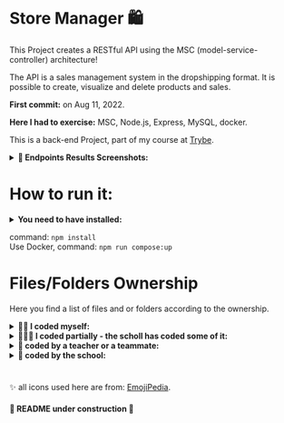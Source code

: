 # Store Manager 🛍️

This Project creates a RESTful API using the MSC (model-service-controller) architecture!

The API is a sales management system in the dropshipping format. It is possible to create, visualize and delete products and sales.

<strong>First commit:</strong> on Aug 11, 2022.

<strong>Here I had to exercise:</strong> MSC, Node.js, Express, MySQL, docker.

This is a back-end Project, part of my course at [Trybe](https://www.betrybe.com/).


<details>
 <summary><strong>📸 Endpoints Results Screenshots:</strong></summary><br />

GET /products </br>
<img src="assets/get-products.png" alt="GET /products" width="700"/>

POST /products </br>
<img src="assets/post-products.png" alt="POST /products" width="700"/>

DELETE /products/:id </br>
<img src="assets/delet-products-id.png" alt="DELETE /products/:id" width="700"/>

GET /sales </br>
<img src="assets/get-sales.png" alt="GET /sales" width="700"/>

POST /sales  </br>
<img src="assets/post-sales.png" alt="POST /sales" width="700"/>

GET /sales/:id </br>
<img src="assets/get-sales-id.png" alt="GET /sales/:id" width="700"/>

 </details>


# How to run it:

<details>
 <summary><strong> You need to have installed:</strong></summary><br />
 - Unix based Operational System <br />
 - node version >= 16.14.0 LTS <br />
 - Docker <br />
 - Docker-compose version >= 1.29.2 <br />
</details>
 

command: `npm install` <br />
Use Docker, command: `npm run compose:up`

# Files/Folders Ownership

Here you find a list of files and or folders according to the ownership.

<details>
 <summary><strong>🙋‍♀️ I coded myself:</strong></summary><br />
   
  ```markdown  
  app/
    backend/
      src/ 
        controllers/
        database/
          migrations/ (except 99999999999999-create-z.js)
          Models/ (except ExampleModel.ts & index.ts)
        helpers/
        interfaces/
        middlewares/ (except error.middleware.ts)
        routes/
        services/
        tests/
      Dockerfile
    frontend/
      Dockerfile
      packages.npm
  README.md
  ```
 
 </details>


<details>
 <summary><strong>🧑‍🤝‍🧑 I coded partially - the scholl has coded some of it:</strong></summary><br />
 
 ```markdown   
  app/
    backend/
      src/
        app.ts
 ```
 
 </details>


<details>
 <summary><strong>🧛 coded by a teacher or a teammate:</strong></summary><br />
   
 ```markdown  
  app/
    backend/
      helpers/
        BcryptService.ts -> ref. school class code
      middlewares/
        error.middleware.ts -> ref. school classes material and project revision class code
  ```
 
 </details>

<details>
 <summary><strong>🏫 coded by the school:</strong></summary><br />
   
  ```markdown  
   all others not mentioned before.
  ```
 
 </details>
 
 #

✨ all icons used here are from:  [EmojiPedia](https://emojipedia.org/). 

#### 🚧 README under construction 🚧
<!--

-->


